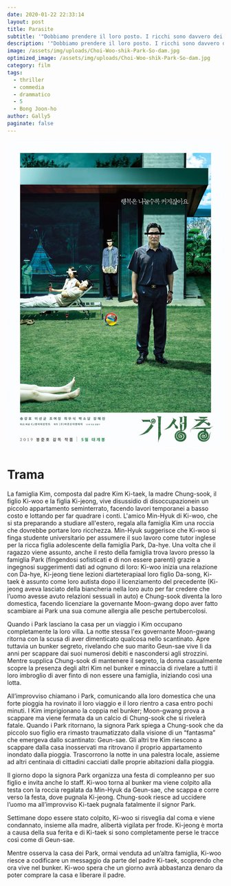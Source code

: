 ```yaml
---
date: 2020-01-22 22:33:14
layout: post
title: Parasite
subtitle: '"Dobbiamo prendere il loro posto. I ricchi sono davvero dei fessi."'
description: '"Dobbiamo prendere il loro posto. I ricchi sono davvero dei fessi."'
image: /assets/img/uploads/Choi-Woo-shik-Park-So-dam.jpg
optimized_image: /assets/img/uploads/Choi-Woo-shik-Park-So-dam.jpg
category: film
tags:
  - thriller
  - commedia
  - drammatico
  - 5
  - Bong Joon-ho
author: Gally5
paginate: false
---
```

	
![](/assets/img/uploads/locandina-ver.jpg)	
	

# Trama	

La famiglia Kim, composta dal padre Kim Ki-taek, la madre Chung-sook, il figlio Ki-woo e la figlia Ki-jeong, vive disussidio di disoccupazionein un piccolo appartamento seminterrato, facendo lavori temporanei a basso costo e lottando per far quadrare i conti. L'amico Min-Hyuk di Ki-woo, che si sta preparando a studiare all'estero, regala alla famiglia Kim una roccia che dovrebbe portare loro ricchezza. Min-Hyuk suggerisce che Ki-woo si finga studente universitario per assumere il suo lavoro come tutor inglese per la ricca figlia adolescente della famiglia Park, Da-hye. Una volta che il ragazzo viene assunto, anche il resto della famiglia trova lavoro presso la famiglia Park (fingendosi sofisticati e di non essere parenti) grazie a ingegnosi suggerimenti dati ad ognuno di loro: Ki-woo inizia una relazione con Da-hye, Ki-jeong tiene lezioni diarteterapiaal loro figlio Da-song, Ki-taek è assunto come loro autista dopo il licenziamento del precedente (Ki-jeong aveva lasciato della biancheria nella loro auto per far credere che l’uomo avesse avuto relazioni sessuali in auto) e Chung-sook diventa la loro domestica, facendo licenziare la governante Moon-gwang dopo aver fatto scambiare ai Park una sua comune allergia alle pesche pertubercolosi.	

Quando i Park lasciano la casa per un viaggio i Kim occupano completamente la loro villa. La notte stessa l'ex governante Moon-gwang ritorna con la scusa di aver dimenticato qualcosa nello scantinato. Apre tuttavia un bunker segreto, rivelando che suo marito Geun-sae vive lì da anni per scappare dai suoi numerosi debiti e nascondersi agli strozzini. Mentre supplica Chung-sook di mantenere il segreto, la donna casualmente scopre la presenza degli altri Kim nel bunker e minaccia di rivelare a tutti il loro imbroglio di aver finto di non essere una famiglia, iniziando così una lotta.	

All’improvviso chiamano i Park, comunicando alla loro domestica che una forte pioggia ha rovinato il loro viaggio e il loro rientro a casa entro pochi minuti. I Kim imprigionano la coppia nel bunker; Moon-gwang prova a scappare ma viene fermata da un calcio di Chung-sook che si rivelerà fatale. Quando i Park ritornano, la signora Park spiega a Chung-sook che da piccolo suo figlio era rimasto traumatizzato dalla visione di un “fantasma” che emergeva dallo scantinato: Geun-sae. Gli altri tre Kim riescono a scappare dalla casa inosservati ma ritrovano il proprio appartamento inondato dalla pioggia. Trascorrono la notte in una palestra locale, assieme ad altri centinaia di cittadini cacciati dalle proprie abitazioni dalla pioggia.	

Il giorno dopo la signora Park organizza una festa di compleanno per suo figlio e invita anche lo staff. Ki-woo torna al bunker ma viene colpito alla testa con la roccia regalata da Min-Hyuk da Geun-sae, che scappa e corre verso la festa, dove pugnala Ki-jeong. Chung-sook riesce ad uccidere l’uomo ma all’improvviso Ki-taek pugnala fatalmente il signor Park.	

Settimane dopo essere stato colpito, Ki-woo si risveglia dal coma e viene condannato, insieme alla madre, alibertà vigilata  per frode. Ki-jeong è morta a causa della sua ferita e di Ki-taek si sono completamente perse le tracce così come di Geun-sae.	

Mentre osserva la casa dei Park, ormai venduta ad un’altra famiglia, Ki-woo riesce a codificare un messaggio da parte del padre Ki-taek, scoprendo che ora vive nel bunker. Ki-woo spera che un giorno avrà abbastanza denaro da poter comprare la casa e liberare il padre.
